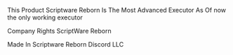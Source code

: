 This Product Scriptware Reborn Is The Most Advanced Executor As Of now the only working executor


Company Rights ScriptWare Reborn

Made In Scriptware Reborn Discord LLC
